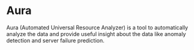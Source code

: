 # Aura
Aura (Automated Universal Resource Analyzer) is a tool to automatically analyze the data and provide useful insight about the data like anomaly detection and server failure prediction.
